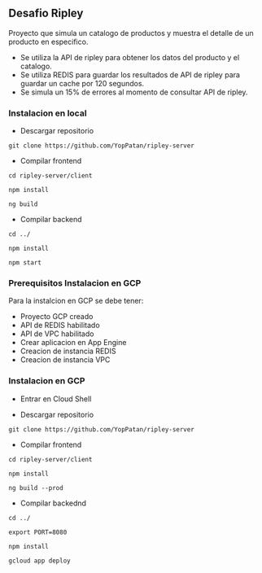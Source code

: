 ## Desafio Ripley

Proyecto que simula un catalogo de productos y muestra el detalle de un producto en especifico.

* Se utiliza la API de ripley para obtener los datos del producto y el catalogo.
* Se utiliza REDIS para guardar los resultados de API de ripley para guardar un cache por 120 segundos.
* Se simula un 15% de errores al momento de consultar API de ripley.

### Instalacion en local

* Descargar repositorio

`git clone https://github.com/YopPatan/ripley-server`

* Compilar frontend

`cd ripley-server/client`

`npm install`

`ng build`

* Compilar backend

`cd ../`

`npm install`

`npm start`

### Prerequisitos Instalacion en GCP
Para la instalcion en GCP se debe tener:
* Proyecto GCP creado
* API de REDIS habilitado
* API de VPC habilitado
* Crear aplicacion en App Engine
* Creacion de instancia REDIS
* Creacion de instancia VPC

### Instalacion en GCP

* Entrar en Cloud Shell

* Descargar repositorio

`git clone https://github.com/YopPatan/ripley-server`

* Compilar frontend

`cd ripley-server/client`

`npm install`

`ng build --prod`

* Compilar backednd

`cd ../`

`export PORT=8080`

`npm install`

`gcloud app deploy`


